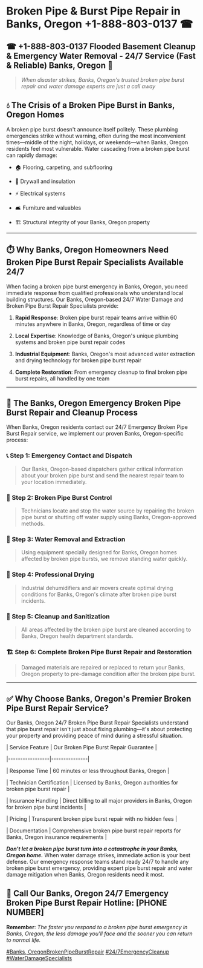 # Broken Pipe & Burst Pipe Repair in Banks, Oregon +1-888-803-0137 ☎
## ☎ +1-888-803-0137  Flooded Basement Cleanup & Emergency Water Removal - 24/7 Service (Fast & Reliable) Banks, Oregon 🚨

> *When disaster strikes, Banks, Oregon's trusted broken pipe burst repair and water damage experts are just a call away*

## 💧 The Crisis of a Broken Pipe Burst in Banks, Oregon Homes

A broken pipe burst doesn't announce itself politely. These plumbing emergencies strike without warning, often during the most inconvenient times—middle of the night, holidays, or weekends—when Banks, Oregon residents feel most vulnerable. Water cascading from a broken pipe burst can rapidly damage:

* 🏠 Flooring, carpeting, and subflooring
* 🧱 Drywall and insulation
* ⚡ Electrical systems
* 🛋️ Furniture and valuables
* 🏗️ Structural integrity of your Banks, Oregon property

---

## ⏱️ Why Banks, Oregon Homeowners Need Broken Pipe Burst Repair Specialists Available 24/7

When facing a broken pipe burst emergency in Banks, Oregon, you need immediate response from qualified professionals who understand local building structures. Our Banks, Oregon-based 24/7 Water Damage and Broken Pipe Burst Repair Specialists provide:

1. **Rapid Response**: Broken pipe burst repair teams arrive within 60 minutes anywhere in Banks, Oregon, regardless of time or day
2. **Local Expertise**: Knowledge of Banks, Oregon's unique plumbing systems and broken pipe burst repair codes
3. **Industrial Equipment**: Banks, Oregon's most advanced water extraction and drying technology for broken pipe burst repair
4. **Complete Restoration**: From emergency cleanup to final broken pipe burst repairs, all handled by one team

---

## 🔧 The Banks, Oregon Emergency Broken Pipe Burst Repair and Cleanup Process

When Banks, Oregon residents contact our 24/7 Emergency Broken Pipe Burst Repair service, we implement our proven Banks, Oregon-specific process:

### 📞 Step 1: Emergency Contact and Dispatch
> Our Banks, Oregon-based dispatchers gather critical information about your broken pipe burst and send the nearest repair team to your location immediately.

### 🚿 Step 2: Broken Pipe Burst Control
> Technicians locate and stop the water source by repairing the broken pipe burst or shutting off water supply using Banks, Oregon-approved methods.

### 🌊 Step 3: Water Removal and Extraction
> Using equipment specially designed for Banks, Oregon homes affected by broken pipe bursts, we remove standing water quickly.

### 💨 Step 4: Professional Drying
> Industrial dehumidifiers and air movers create optimal drying conditions for Banks, Oregon's climate after broken pipe burst incidents.

### 🧼 Step 5: Cleanup and Sanitization
> All areas affected by the broken pipe burst are cleaned according to Banks, Oregon health department standards.

### 🏗️ Step 6: Complete Broken Pipe Burst Repair and Restoration
> Damaged materials are repaired or replaced to return your Banks, Oregon property to pre-damage condition after the broken pipe burst.

---

## ✅ Why Choose Banks, Oregon's Premier Broken Pipe Burst Repair Service?

Our Banks, Oregon 24/7 Broken Pipe Burst Repair Specialists understand that pipe burst repair isn't just about fixing plumbing—it's about protecting your property and providing peace of mind during a stressful situation.

| Service Feature | Our Broken Pipe Burst Repair Guarantee |
|-----------------|---------------|
| Response Time | 60 minutes or less throughout Banks, Oregon |
| Technician Certification | Licensed by Banks, Oregon authorities for broken pipe burst repair |
| Insurance Handling | Direct billing to all major providers in Banks, Oregon for broken pipe burst incidents |
| Pricing | Transparent broken pipe burst repair with no hidden fees |
| Documentation | Comprehensive broken pipe burst repair reports for Banks, Oregon insurance requirements |

***Don't let a broken pipe burst turn into a catastrophe in your Banks, Oregon home.*** When water damage strikes, immediate action is your best defense. Our emergency response teams stand ready 24/7 to handle any broken pipe burst emergency, providing expert pipe burst repair and water damage mitigation when Banks, Oregon residents need it most.

## 📱 Call Our Banks, Oregon 24/7 Emergency Broken Pipe Burst Repair Hotline: [PHONE NUMBER]

**Remember**: *The faster you respond to a broken pipe burst emergency in Banks, Oregon, the less damage you'll face and the sooner you can return to normal life.*

[#Banks, OregonBrokenPipeBurstRepair](#) [#24/7EmergencyCleanup](#) [#WaterDamageSpecialists](#)